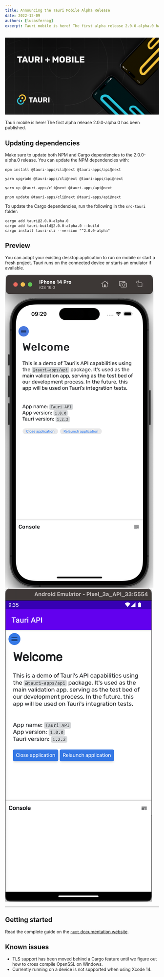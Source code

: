 ```yaml
---
title: Announcing the Tauri Mobile Alpha Release
date: 2022-12-09
authors: [lucasfernog]
excerpt: Tauri mobile is here! The first alpha release 2.0.0-alpha.0 has been published.
---
```


![Tauri 1.2 Launch Hero Image](./tauri_2_0_0_alpha_0/header.png)

Tauri mobile is here! The first alpha release 2.0.0-alpha.0 has been published.

## Updating dependencies

Make sure to update both NPM and Cargo dependencies to the 2.0.0-alpha.0 release. You can update the NPM dependencies with:

```shell
npm install @tauri-apps/cli@next @tauri-apps/api@next
```

```shell
yarn upgrade @tauri-apps/cli@next @tauri-apps/api@next
```

```shell
yarn up @tauri-apps/cli@next @tauri-apps/api@next
```

```shell
pnpm update @tauri-apps/cli@next @tauri-apps/api@next
```

To update the Cargo dependencies, run the following in the `src-tauri` folder:

```shell
cargo add tauri@2.0.0-alpha.0
cargo add tauri-build@2.0.0-alpha.0 --build
cargo install tauri-cli --version "^2.0.0-alpha"
```

## Preview

You can adapt your existing desktop application to run on mobile or start a fresh project.
Tauri runs on the connected device or starts an emulator if available.

![iOS Preview](./tauri_2_0_0_alpha_0/ios-preview.png)
![Android Preview](./tauri_2_0_0_alpha_0/android-preview.png)

---

## Getting started

Read the complete guide on the [`next` documentation website](https://next--tauri.netlify.app/next/mobile/).

## Known issues

- TLS support has been moved behind a Cargo feature until we figure out how to cross compile OpenSSL on Windows.
- Currently running on a device is not supported when using Xcode 14.
